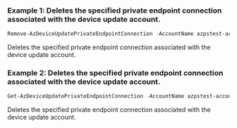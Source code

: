 ### Example 1: Deletes the specified private endpoint connection associated with the device update account.
```powershell
Remove-AzDeviceUpdatePrivateEndpointConnection -AccountName azpstest-account -Name azpstest-privateendpoint -ResourceGroupName azpstest_gp
```

Deletes the specified private endpoint connection associated with the device update account.

### Example 2: Deletes the specified private endpoint connection associated with the device update account.
```powershell
Get-AzDeviceUpdatePrivateEndpointConnection -AccountName azpstest-account -ResourceGroupName azpstest_gp | Remove-AzDeviceUpdatePrivateEndpointConnection
```

Deletes the specified private endpoint connection associated with the device update account.